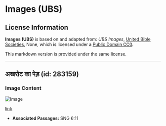 # Images (UBS)

## License Information

**Images (UBS)** is based on and adapted from: _UBS Images_, [United Bible Societies](https://unitedbiblesocieties.org/), None, which is licensed under a [Public Domain CC0](https://creativecommons.org/public-domain/cc0/).

This markdown version is provided under the same license.



--------------------------------

## अखरोट का पेड़ (id: 283159)

### Image Content

![Image](https://cdn.aquifer.bible/aquifer-content/resources/Media/WEB-0898_walnut_tree.jpg)

[link](https://cdn.aquifer.bible/aquifer-content/resources/Media/WEB-0898_walnut_tree.jpg)

* **Associated Passages:** SNG 6:11

